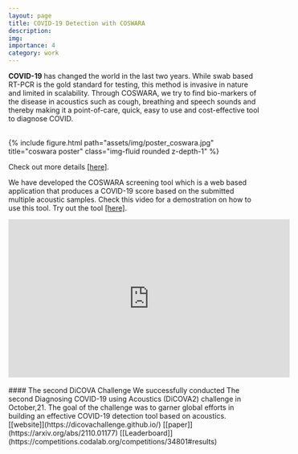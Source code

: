 ```yaml
---
layout: page
title: COVID-19 Detection with COSWARA
description: 
img:
importance: 4
category: work
---
```


**COVID-19** has changed the world in the last two years. While swab based RT-PCR is the gold standard for testing, this method is invasive in nature and limited in scalability. Through COSWARA, we try to find bio-markers of the disease in acoustics such as cough, breathing and speech sounds and thereby making it a point-of-care, quick, easy to use and cost-effective tool to diagnose COVID.
<br/><br/>
<div class="row">
    <div class="col-sm mt-3 mt-md-0 height=50%">
        {% include figure.html path="assets/img/poster_coswara.jpg" title="coswara poster" class="img-fluid rounded z-depth-1" %}
    </div>
</div>

Check out more details [[here]](https://iiscleap.github.io/coswara-blog/).

We have developed the COSWARA screening tool which is a web based application that produces a COVID-19 score based on the submitted multiple acoustic samples. Check this video for a demostration on how to use this tool. Try out the tool [[here]](https://coswara.iisc.ac.in/?locale=en-US).
 
<iframe width="560" height="315" src="https://www.youtube.com/embed/9CltKLE_HIs" title="YouTube video player" frameborder="0" allow="accelerometer; autoplay; clipboard-write; encrypted-media; gyroscope; picture-in-picture" allowfullscreen></iframe>
<br/> <br/>
#### The second DiCOVA Challenge
We successfully conducted The second Diagnosing COVID-19 using Acoustics (DiCOVA2) challenge in October,21. The goal of the challenge was to garner global efforts in building an effective COVID-19 detection tool based on acoustics.   
[[website]](https://dicovachallenge.github.io/) [[paper]](https://arxiv.org/abs/2110.01177) [[Leaderboard]](https://competitions.codalab.org/competitions/34801#results)